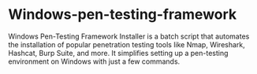 # Windows-pen-testing-framework
Windows Pen-Testing Framework Installer is a batch script that automates the installation of popular penetration testing tools like Nmap, Wireshark, Hashcat, Burp Suite, and more. It simplifies setting up a pen-testing environment on Windows with just a few commands.
